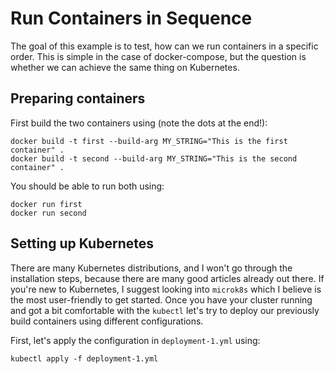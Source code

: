 # Run Containers in Sequence

The goal of this example is to test, how can we run containers in a specific order. 
This is simple in the case of docker-compose, but the question is whether we can achieve the same thing on Kubernetes.

## Preparing containers

First build the two containers using (note the dots at the end!):

	docker build -t first --build-arg MY_STRING="This is the first container" .
	docker build -t second --build-arg MY_STRING="This is the second container" .

You should be able to run both using:

	docker run first
	docker run second

## Setting up Kubernetes

There are many Kubernetes distributions, and I won't go through the installation steps, because there are many good articles already out there. 
If you're new to Kubernetes, I suggest looking into `microk8s` which I believe is the most user-friendly to get started.
Once you have your cluster running and got a bit comfortable with the `kubectl` let's try to deploy our previously build containers using different configurations.

First, let's apply the configuration in `deployment-1.yml` using:

	kubectl apply -f deployment-1.yml
